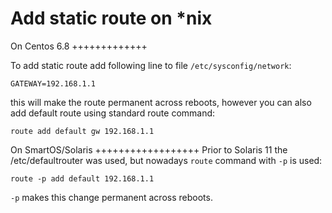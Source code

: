 Add static route on *nix
========================

On Centos 6.8
+++++++++++++

To add static route add following line to file `/etc/sysconfig/network`:
```
GATEWAY=192.168.1.1
```
this will make the route permanent across reboots, however you can also add default route using standard route command:
```
route add default gw 192.168.1.1
```


On SmartOS/Solaris
++++++++++++++++++
Prior to Solaris 11 the /etc/defaultrouter was used, but nowadays `route` command with `-p` is used:
```
route -p add default 192.168.1.1
```
`-p` makes this change permanent across reboots.

